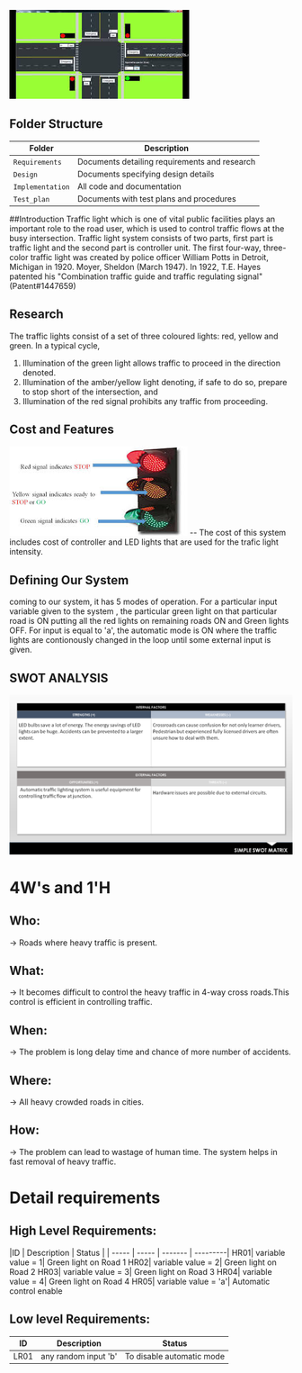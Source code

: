 


![Banner](https://github.com/ogiralasaivaishnavi/ltts_miniproject/blob/master/Requirements/four_way_traffic_control.jpg)

## Folder Structure
Folder             | Description
-------------------| -----------------------------------------
`Requirements`   | Documents detailing requirements and research
`Design`         | Documents specifying design details
`Implementation` | All code and documentation
`Test_plan`      | Documents with test plans and procedures

##Introduction
 Traffic light which is one of vital public facilities plays an important role to the road user, which is used to control traffic flows at the busy intersection.
 Traffic light system consists of two parts, first part is traffic light and the second part is controller unit. 
 The first four-way, three-color traffic light was created by police officer William Potts in Detroit, Michigan in 1920. Moyer, Sheldon (March 1947). In 1922, T.E. Hayes patented his "Combination traffic guide and traffic regulating signal" (Patent#1447659)                     

## Research
The traffic lights consist of a set of three coloured lights: red, yellow and green. 
In a typical cycle, 
1. Illumination of the green light allows traffic to proceed in the direction denoted.
2. Illumination of the amber/yellow light denoting, if safe to do so, prepare to stop short of the intersection, and 
3. Illumination of the red signal prohibits any traffic from proceeding. 
## Cost and Features
![lights](https://github.com/ogiralasaivaishnavi/ltts_miniproject/blob/master/Requirements/lights%20description.jpg)
--  The cost of this system includes cost of controller and LED lights that are used for the trafic light intensity.
## Defining Our System
coming to our system, it has 5 modes of operation. For a particular input variable given to the system , the particular green light on that particular road is ON putting all the red lights on remaining roads ON and Green lights OFF. 
For input is equal to 'a', the automatic mode is ON where the traffic lights are contionously changed in the loop until some external input is given.
## SWOT ANALYSIS
![SWOT-Sample](https://github.com/ogiralasaivaishnavi/ltts_miniproject/blob/master/Requirements/swot%20analysis.png)



# 4W&#39;s and 1&#39;H

## Who:

-> Roads where heavy traffic is present. 

## What:

-> It becomes difficult to control the heavy traffic in 4-way cross roads.This control is efficient in controlling traffic.

## When:

-> The problem is long delay time and chance of more number of accidents.

## Where:

-> All heavy crowded roads in cities.

## How:

-> The problem can lead to wastage of human time. The system helps in fast removal of heavy traffic.


# Detail requirements
## High Level Requirements:
|ID | Description | Status | 
| ----- | ----- | ------- | ---------|
HR01| variable value = 1| Green light on Road 1
HR02| variable value = 2| Green light on Road 2
HR03| variable value = 3| Green light on Road 3
HR04| variable value = 4| Green light on Road 4
HR05| variable value = 'a'| Automatic control enable




##  Low level Requirements:
 ID | Description | Status | 
| ----- | ----- | ---------|
LR01| any random input 'b'| To disable automatic mode

